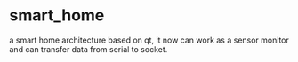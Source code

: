 smart_home
==========

a smart home architecture based on qt, it now can work as a sensor monitor and can transfer data from serial to socket.
